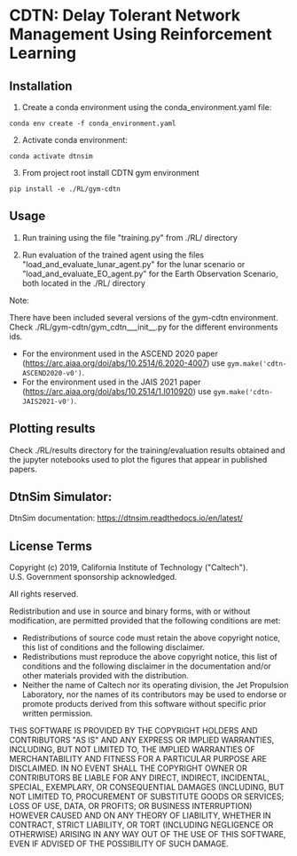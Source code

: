CDTN: Delay Tolerant Network Management Using Reinforcement Learning
=======================

## Installation

1. Create a conda environment using the conda_environment.yaml file:
```shell
conda env create -f conda_environment.yaml
```
2. Activate conda environment:

```shell
conda activate dtnsim
```

3. From project root install CDTN gym environment

```shell
pip install -e ./RL/gym-cdtn
```

## Usage

1. Run training using the file "training.py" from ./RL/ directory 

2. Run evaluation of the trained agent using the files "load_and_evaluate_lunar_agent.py" for the lunar scenario or "load_and_evaluate_EO_agent.py" for the Earth Observation Scenario, both located in the ./RL/ directory 

Note:

There have been included several versions of the gym-cdtn environment. Check ./RL/gym-cdtn/gym_cdtn___init__.py for the different environments ids.

- For the environment used in the ASCEND 2020 paper (https://arc.aiaa.org/doi/abs/10.2514/6.2020-4007) use `gym.make('cdtn-ASCEND2020-v0')`.
- For the environment used in the JAIS 2021 paper (https://arc.aiaa.org/doi/abs/10.2514/1.I010920) use `gym.make('cdtn-JAIS2021-v0')`.


## Plotting results

Check ./RL/results directory for the training/evaluation results obtained and the jupyter notebooks used to plot the figures that appear in published papers.

## DtnSim Simulator:

DtnSim documentation: https://dtnsim.readthedocs.io/en/latest/

License Terms
-------------

Copyright (c) 2019, California Institute of Technology ("Caltech").  
U.S. Government sponsorship acknowledged.

All rights reserved.

Redistribution and use in source and binary forms, with or without modification, 
are permitted provided that the following conditions are met:

* Redistributions of source code must retain the above copyright notice, 
  this list of conditions and the following disclaimer.
* Redistributions must reproduce the above copyright notice, this list 
  of conditions and the following disclaimer in the documentation and/or other 
  materials provided with the distribution.
* Neither the name of Caltech nor its operating division, the Jet Propulsion Laboratory, 
  nor the names of its contributors may be used to endorse or promote products 
  derived from this software without specific prior written permission.

THIS SOFTWARE IS PROVIDED BY THE COPYRIGHT HOLDERS AND CONTRIBUTORS "AS IS" AND 
ANY EXPRESS OR IMPLIED WARRANTIES, INCLUDING, BUT NOT LIMITED TO, THE IMPLIED 
WARRANTIES OF MERCHANTABILITY AND FITNESS FOR A PARTICULAR PURPOSE ARE DISCLAIMED. 
IN NO EVENT SHALL THE COPYRIGHT OWNER OR CONTRIBUTORS BE LIABLE FOR ANY DIRECT, 
INDIRECT, INCIDENTAL, SPECIAL, EXEMPLARY, OR CONSEQUENTIAL DAMAGES (INCLUDING, 
BUT NOT LIMITED TO, PROCUREMENT OF SUBSTITUTE GOODS OR SERVICES; LOSS OF USE, DATA,
OR PROFITS; OR BUSINESS INTERRUPTION) HOWEVER CAUSED AND ON ANY THEORY OF LIABILITY, 
WHETHER IN CONTRACT, STRICT LIABILITY, OR TORT (INCLUDING NEGLIGENCE OR OTHERWISE) 
ARISING IN ANY WAY OUT OF THE USE OF THIS SOFTWARE, EVEN IF ADVISED OF THE POSSIBILITY 
OF SUCH DAMAGE.